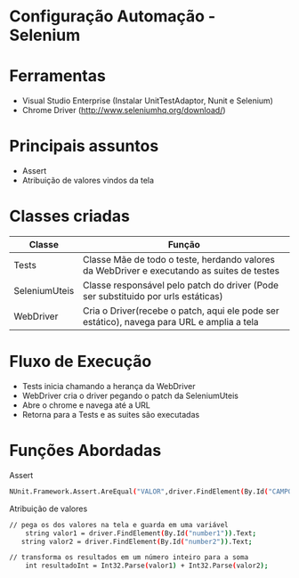 ﻿# Configuração Automação - Selenium


# Ferramentas

  - Visual Studio Enterprise (Instalar UnitTestAdaptor, Nunit e Selenium)
  - Chrome Driver (http://www.seleniumhq.org/download/)

# Principais assuntos
  - Assert
  - Atribuição de valores vindos da tela

# Classes criadas

| Classe | Função |
| ------ | ------ |
| Tests | Classe Mãe de todo o teste, herdando valores da WebDriver e executando as suites de testes |
| SeleniumUteis | Classe responsável pelo patch do driver (Pode ser substituido por urls estáticas) |
| WebDriver | Cria o Driver(recebe o patch, aqui ele pode ser estático), navega para URL e amplia a tela |


# Fluxo de Execução

* Tests inicia chamando a herança da WebDriver
* WebDriver cria o driver pegando o patch da SeleniumUteis
* Abre o chrome e navega até a URL
* Retorna para a Tests e as suites são executadas


# Funções Abordadas
Assert
```sh
NUnit.Framework.Assert.AreEqual("VALOR",driver.FindElement(By.Id("CAMPO")).Text);
```

Atribuição de valores
```sh
// pega os dos valores na tela e guarda em uma variável
    string valor1 = driver.FindElement(By.Id("number1")).Text;
   string valor2 = driver.FindElement(By.Id("number2")).Text;

// transforma os resultados em um número inteiro para a soma
    int resultadoInt = Int32.Parse(valor1) + Int32.Parse(valor2);
```
